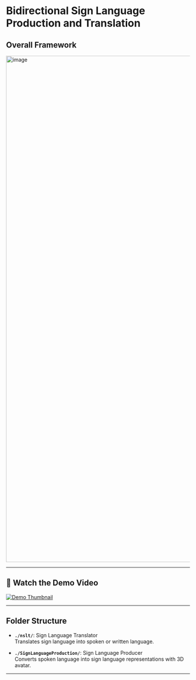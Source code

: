 # Bidirectional Sign Language Production and Translation

## Overall Framework

<img width="1382" alt="image" src="https://github.com/user-attachments/assets/ea35c79a-4545-40d4-ba78-fc9444534c3f" />

---

## 🎥 Watch the Demo Video

[![Demo Thumbnail](http://img.youtube.com/vi/8060YwXrofQ/0.jpg)](https://www.youtube.com/watch?v=8060YwXrofQ&t=14s)

---

## Folder Structure

- **`./nslt/`**: Sign Language Translator  
  Translates sign language into spoken or written language.

- **`./SignLanguageProduction/`**: Sign Language Producer  
  Converts spoken language into sign language representations with 3D avatar.

---
